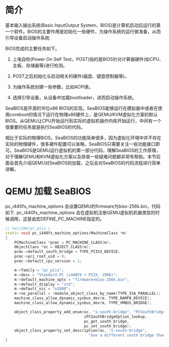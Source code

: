 
# 简介

基本输入输出系统(Basic InputOutput System，BIOS)是计算机启动后运行的第一个软件。BIOS的主要作用是初始化一些硬件，为操作系统的运行做准备，从而引导设备启动操作系统.

BIOS完成的主要任务如下。

1) 上电自检(Power On Self Test，POST)指的是BIOS针对计算器硬件(如CPU、主板、存储器等)进行检测。

2) POST之后初始化与启动相关的硬件(磁盘、键盘控制器等)。

3) 为操作系统创建一些参数，比如ACPI表。

4) 选择引导设备，从设备中加载bootloader，进而启动操作系统。

SeaBIOS是开源的16位x86 BIOS的实现。SeaBIOS能够运行在模拟器中或者在使用coreboot的情况下运行在物理x86硬件上，是QEMU/KVM虚拟化方案的默认BIOS。从QEMU让CPU开始运行到实际的虚拟机操作内核开始运行，中间有一个很重要的任务就是执行SeaBIOS的代码。

相比于实际的物理BIOS，SeaBIOS的功能简单很多，因为虚拟化环境中并不存在实际的物理硬件，很多硬件配置可以省略，SeaBIOS只需要关注一些功能接口即可。SeaBIOS是QEMU运行虚拟机的第一部分代码，理解SeaBIOS的工作原理，对于理解QEMU和KVM虚拟化方案以及排查一些疑难问题都非常有帮助。本节后面会首先介绍QEMU对SeaBIOS的加载，之后会对SeaBIOS的代码流程进行简单讲解。

# QEMU 加载 SeaBIOS

pc_i440fx_machine_options 会设置QEMU的firmware为biso-256k.bin，代码如下. pc_i440fx_machine_options 会在虚拟机注册QEMU虚拟机机器类型的时候调用，这是由宏DEFINE_PC_MACHINE指定的。

```cpp
// hw/i386/pc_piix.c
static void pc_i440fx_machine_options(MachineClass *m)
{
    PCMachineClass *pcmc = PC_MACHINE_CLASS(m);
    ObjectClass *oc = OBJECT_CLASS(m);
    pcmc->default_south_bridge = TYPE_PIIX3_DEVICE;
    pcmc->pci_root_uid = 0;
    pcmc->default_cpu_version = 1;

    m->family = "pc_piix";
    m->desc = "Standard PC (i440FX + PIIX, 1996)";
    m->default_machine_opts = "firmware=bios-256k.bin";
    m->default_display = "std";
    m->default_nic = "e1000";
    m->no_parallel = !module_object_class_by_name(TYPE_ISA_PARALLEL);
    machine_class_allow_dynamic_sysbus_dev(m, TYPE_RAMFB_DEVICE);
    machine_class_allow_dynamic_sysbus_dev(m, TYPE_VMBUS_BRIDGE);

    object_class_property_add_enum(oc, "x-south-bridge", "PCSouthBridgeOption",
                                   &PCSouthBridgeOption_lookup,
                                   pc_get_south_bridge,
                                   pc_set_south_bridge);
    object_class_property_set_description(oc, "x-south-bridge",
                                     "Use a different south bridge than PIIX3");
}
```